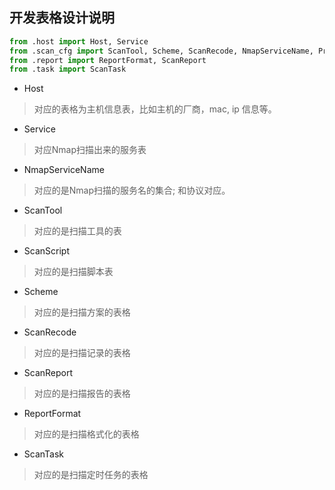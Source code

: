 ## 开发表格设计说明

```python 
from .host import Host, Service
from .scan_cfg import ScanTool, Scheme, ScanRecode, NmapServiceName, Protocol
from .report import ReportFormat, ScanReport
from .task import ScanTask
```

- Host
> 对应的表格为主机信息表，比如主机的厂商，mac, ip 信息等。

- Service
> 对应Nmap扫描出来的服务表

- NmapServiceName
> 对应的是Nmap扫描的服务名的集合; 和协议对应。

- ScanTool
> 对应的是扫描工具的表

- ScanScript
> 对应的是扫描脚本表

- Scheme
> 对应的是扫描方案的表格

- ScanRecode
> 对应的是扫描记录的表格

- ScanReport 
> 对应的是扫描报告的表格

- ReportFormat
> 对应的是扫描格式化的表格

- ScanTask
> 对应的是扫描定时任务的表格
